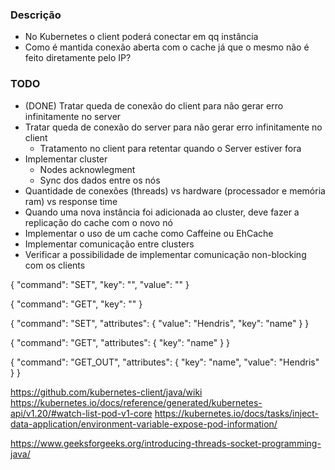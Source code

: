 ### Descrição

- No Kubernetes o client poderá conectar em qq instância
- Como é mantida conexão aberta com o cache já que o mesmo não é feito diretamente pelo IP?

### TODO

- (DONE) Tratar queda de conexão do client para não gerar erro infinitamente no server
- Tratar queda de conexão do server para não gerar erro infinitamente no client
  - Tratamento no client para retentar quando o Server estiver fora
- Implementar cluster
  - Nodes acknowlegment
  - Sync dos dados entre os nós
- Quantidade de conexões (threads) vs hardware (processador e memória ram) vs response time
- Quando uma nova instância foi adicionada ao cluster, deve fazer a replicação do cache com o novo nó
- Implementar o uso de um cache como Caffeine ou EhCache
- Implementar comunicação entre clusters
- Verificar a possibilidade de implementar comunicação non-blocking com os clients

{
  "command": "SET",
  "key": "",
  "value": ""
}

{
  "command": "GET",
  "key": ""
}


{
  "command": "SET",
  "attributes": {
    "value": "Hendris",
    "key": "name"
  }
}

{
  "command": "GET",
  "attributes": {
    "key": "name"
  }
}

{
  "command": "GET_OUT",
  "attributes": {
    "key": "name",
    "value": "Hendris"
  }
}

https://github.com/kubernetes-client/java/wiki
https://kubernetes.io/docs/reference/generated/kubernetes-api/v1.20/#watch-list-pod-v1-core
https://kubernetes.io/docs/tasks/inject-data-application/environment-variable-expose-pod-information/

https://www.geeksforgeeks.org/introducing-threads-socket-programming-java/